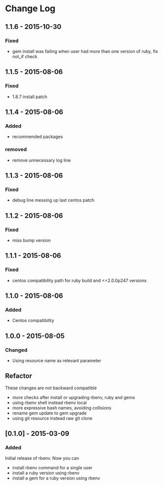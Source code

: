 # Change Log

## 1.1.6 - 2015-10-30
### Fixed
- gem install was failing when user had more than one version of ruby, fix not_if check

## 1.1.5 - 2015-08-06
### Fixed
- 1.8.7 install patch

## 1.1.4 - 2015-08-06
### Added
- recommended packages
### removed
- remove unnecessary log line

## 1.1.3 - 2015-08-06
### Fixed
- debug line messing up last centos patch

## 1.1.2 - 2015-08-06
### Fixed
- miss bump version

## 1.1.1 - 2015-08-06
### Fixed
- centos compatibility path for ruby build and <=2.0.0p247 versions

## 1.1.0 - 2015-08-06
### Added
- Centos compatibility

## 1.0.0 - 2015-08-05
### Changed
- Using resource name as relevant parameter
## Refactor
These changes are not backward compatible
- more checks after install or upgrading rbenv, ruby and gems
- using rbenv shell instead rbenv local
- more expressive bash names, avoiding collisions
- rename gem update to gem upgrade
- using git resource instead raw git clone

## [0.1.0] - 2015-03-09
### Added
Initial release of rbenv. Now you can
- install rbenv command for a single user
- install a ruby version using rbenv
- install a gem for a ruby version using rbenv
